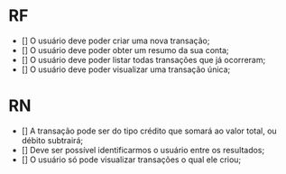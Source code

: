 # RF

- [] O usuário deve poder criar uma nova transação;
- [] O usuário deve poder obter um resumo da sua conta;
- [] O usuário deve poder listar todas transações que já ocorreram;
- [] O usuário deve poder visualizar uma transação única;

# RN

- [] A transação pode ser do tipo crédito que somará ao valor total, ou débito subtrairá;
- [] Deve ser possível identificarmos o usuário entre os resultados;
- [] O usuário só pode visualizar transações o qual ele criou;
